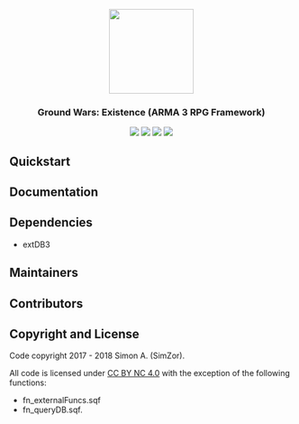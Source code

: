 <p align="center">
    <img src="https://i.imgur.com/EIwsuBT.png" width="150">
</p>
<h3 align="center">Ground Wars: Existence (ARMA 3 RPG Framework)</h3>

<p align="center">
    <a href="https://discord.gg/4KS232W)"><img src="https://img.shields.io/badge/Discord-Join-blue.svg?longCache=true&style=for-the-badge" /></a>
    <img src="https://img.shields.io/badge/ARMA%203%20Version-1.82-yellowgreen.svg?longCache=true&style=for-the-badge" />
    <img src="https://img.shields.io/badge/ARMA%203%20Branch-Stable-yellow.svg?longCache=true&style=for-the-badge" />
    <img src="https://img.shields.io/badge/Framework%20Version-Beta%20v0.1-red.svg?longCache=true&style=for-the-badge" />
</p>

## Quickstart

## Documentation

## Dependencies
- extDB3

## Maintainers

## Contributors

## Copyright and License

Code copyright 2017 - 2018 Simon A. (SimZor). 

All code is licensed under <a href="https://creativecommons.org/licenses/by-nc/4.0/">CC BY NC 4.0</a> with the exception of the following functions:
- fn_externalFuncs.sqf
- fn_queryDB.sqf.

